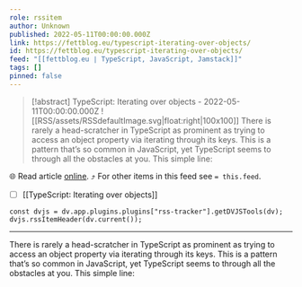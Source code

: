 ```yaml
---
role: rssitem
author: Unknown
published: 2022-05-11T00:00:00.000Z
link: https://fettblog.eu/typescript-iterating-over-objects/
id: https://fettblog.eu/typescript-iterating-over-objects/
feed: "[[fettblog․eu ∣ TypeScript, JavaScript, Jamstack]]"
tags: []
pinned: false
---
```


> [!abstract] TypeScript: Iterating over objects - 2022-05-11T00:00:00.000Z
> ![[RSS/assets/RSSdefaultImage.svg|float:right|100x100]] There is rarely a head-scratcher in TypeScript as prominent as trying to access an object property via iterating through its keys. This is a pattern that’s so common in JavaScript, yet TypeScript seems to through all the obstacles at you. This simple line:

🌐 Read article [online](https://fettblog.eu/typescript-iterating-over-objects/). ⤴ For other items in this feed see `= this.feed`.

- [ ] [[TypeScript꞉ Iterating over objects]]

~~~dataviewjs
const dvjs = dv.app.plugins.plugins["rss-tracker"].getDVJSTools(dv);
dvjs.rssItemHeader(dv.current());
~~~

- - -
There is rarely a head-scratcher in TypeScript as prominent as trying to access an object property via iterating through its keys. This is a pattern that’s so common in JavaScript, yet TypeScript seems to through all the obstacles at you. This simple line: